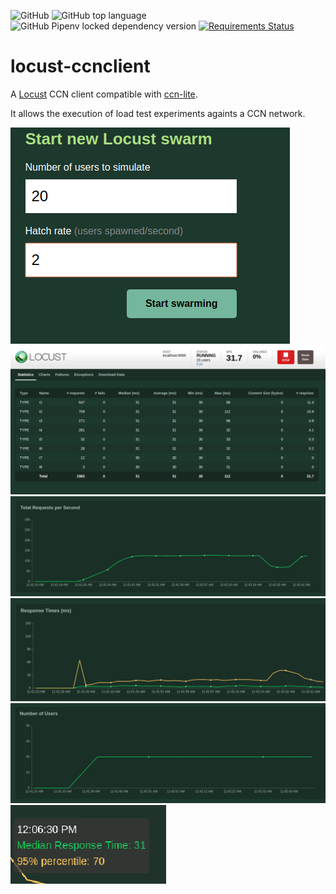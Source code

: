 ![GitHub](https://img.shields.io/github/license/josecastillolema/locust-ccnclient)
![GitHub top language](https://img.shields.io/github/languages/top/josecastillolema/locust-ccnclient)
![GitHub Pipenv locked dependency version](https://img.shields.io/github/pipenv/locked/dependency-version/josecastillolema/locust-ccnclient/locust)
[![Requirements Status](https://requires.io/github/josecastillolema/locust-ccnclient/requirements.svg?branch=master)](https://requires.io/github/josecastillolema/locust-ccnclient/requirements/?branch=master)


# locust-ccnclient

A [Locust](https://locust.io/) CCN client compatible with [ccn-lite](https://github.com/cn-uofbasel/ccn-lite).

It allows the execution of load test experiments againts a CCN network.

![](https://raw.githubusercontent.com/josecastillolema/locust-ccnclient/master/img/0.png)
![](https://raw.githubusercontent.com/josecastillolema/locust-ccnclient/master/img/1.png)
![](https://raw.githubusercontent.com/josecastillolema/locust-ccnclient/master/img/2.png)
![](https://raw.githubusercontent.com/josecastillolema/locust-ccnclient/master/img/3.png)
![](https://raw.githubusercontent.com/josecastillolema/locust-ccnclient/master/img/4.png)
![](https://raw.githubusercontent.com/josecastillolema/locust-ccnclient/master/img/5.png)
